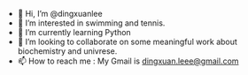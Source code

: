 - 👋 Hi, I’m @dingxuanlee
- 👀 I’m interested in swimming and tennis.
- 🌱 I’m currently learning Python
- 💞️ I’m looking to collaborate on some meaningful work about biochemistry and univrese.
- 📫 How to reach me : My Gmail is dingxuan.leee@gmail.com

<!---
dingxuanlee/dingxuanlee is a ✨ special ✨ repository because its `README.md` (this file) appears on your GitHub profile.
You can click the Preview link to take a look at your changes.
--->

